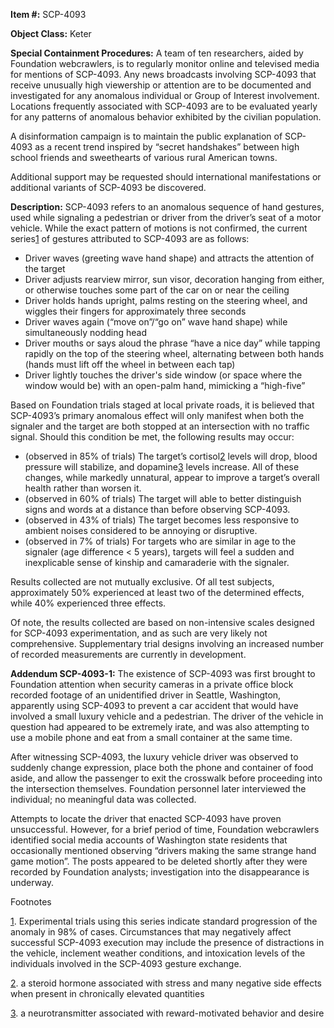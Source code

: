 **Item #:** SCP-4093

**Object Class:** Keter

**Special Containment Procedures:** A team of ten researchers, aided by Foundation webcrawlers, is to regularly monitor online and televised media for mentions of SCP-4093. Any news broadcasts involving SCP-4093 that receive unusually high viewership or attention are to be documented and investigated for any anomalous individual or Group of Interest involvement. Locations frequently associated with SCP-4093 are to be evaluated yearly for any patterns of anomalous behavior exhibited by the civilian population.

A disinformation campaign is to maintain the public explanation of SCP-4093 as a recent trend inspired by “secret handshakes” between high school friends and sweethearts of various rural American towns.

Additional support may be requested should international manifestations or additional variants of SCP-4093 be discovered.

**Description:** SCP-4093 refers to an anomalous sequence of hand gestures, used while signaling a pedestrian or driver from the driver’s seat of a motor vehicle. While the exact pattern of motions is not confirmed, the current series[1](javascript:;) of gestures attributed to SCP-4093 are as follows:

*   Driver waves (greeting wave hand shape) and attracts the attention of the target
*   Driver adjusts rearview mirror, sun visor, decoration hanging from either, or otherwise touches some part of the car on or near the ceiling
*   Driver holds hands upright, palms resting on the steering wheel, and wiggles their fingers for approximately three seconds
*   Driver waves again (“move on”/“go on” wave hand shape) while simultaneously nodding head
*   Driver mouths or says aloud the phrase “have a nice day” while tapping rapidly on the top of the steering wheel, alternating between both hands (hands must lift off the wheel in between each tap)
*   Driver lightly touches the driver's side window (or space where the window would be) with an open-palm hand, mimicking a “high-five”

Based on Foundation trials staged at local private roads, it is believed that SCP-4093’s primary anomalous effect will only manifest when both the signaler and the target are both stopped at an intersection with no traffic signal. Should this condition be met, the following results may occur:

*   (observed in 85% of trials) The target’s cortisol[2](javascript:;) levels will drop, blood pressure will stabilize, and dopamine[3](javascript:;) levels increase. All of these changes, while markedly unnatural, appear to improve a target’s overall health rather than worsen it.
*   (observed in 60% of trials) The target will able to better distinguish signs and words at a distance than before observing SCP-4093.
*   (observed in 43% of trials) The target becomes less responsive to ambient noises considered to be annoying or disruptive.
*   (observed in 7% of trials) For targets who are similar in age to the signaler (age difference < 5 years), targets will feel a sudden and inexplicable sense of kinship and camaraderie with the signaler.

Results collected are not mutually exclusive. Of all test subjects, approximately 50% experienced at least two of the determined effects, while 40% experienced three effects.

Of note, the results collected are based on non-intensive scales designed for SCP-4093 experimentation, and as such are very likely not comprehensive. Supplementary trial designs involving an increased number of recorded measurements are currently in development.

**Addendum SCP-4093-1:** The existence of SCP-4093 was first brought to Foundation attention when security cameras in a private office block recorded footage of an unidentified driver in Seattle, Washington, apparently using SCP-4093 to prevent a car accident that would have involved a small luxury vehicle and a pedestrian. The driver of the vehicle in question had appeared to be extremely irate, and was also attempting to use a mobile phone and eat from a small container at the same time.

After witnessing SCP-4093, the luxury vehicle driver was observed to suddenly change expression, place both the phone and container of food aside, and allow the passenger to exit the crosswalk before proceeding into the intersection themselves. Foundation personnel later interviewed the individual; no meaningful data was collected.

Attempts to locate the driver that enacted SCP-4093 have proven unsuccessful. However, for a brief period of time, Foundation webcrawlers identified social media accounts of Washington state residents that occasionally mentioned observing “drivers making the same strange hand game motion”. The posts appeared to be deleted shortly after they were recorded by Foundation analysts; investigation into the disappearance is underway.

Footnotes

[1](javascript:;). Experimental trials using this series indicate standard progression of the anomaly in 98% of cases. Circumstances that may negatively affect successful SCP-4093 execution may include the presence of distractions in the vehicle, inclement weather conditions, and intoxication levels of the individuals involved in the SCP-4093 gesture exchange.

[2](javascript:;). a steroid hormone associated with stress and many negative side effects when present in chronically elevated quantities

[3](javascript:;). a neurotransmitter associated with reward-motivated behavior and desire